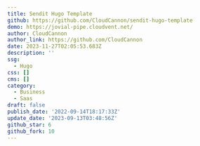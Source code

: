 ```yaml
---
title: Sendit Hugo Template
github: https://github.com/CloudCannon/sendit-hugo-template
demo: https://jovial-pipe.cloudvent.net/
author: CloudCannon
author_link: https://github.com/CloudCannon
date: 2023-11-27T02:05:53.683Z
description: ''
ssg:
  - Hugo
css: []
cms: []
category:
  - Business
  - Saas
draft: false
publish_date: '2022-09-14T18:17:33Z'
update_date: '2023-09-13T03:48:56Z'
github_star: 6
github_fork: 10
---
```

